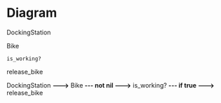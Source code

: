 # Diagram

DockingStation

  Bike

    is_working?
	
  release_bike


DockingStation __--->__ Bike __--- not nil --->__ is_working? __--- if true --->__ release_bike			   
						 

